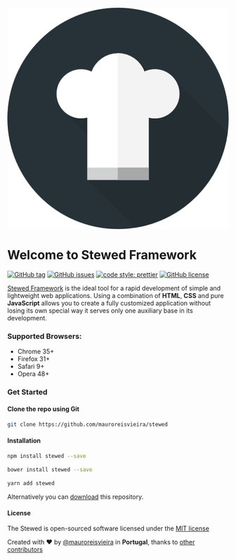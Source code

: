 ![Stewed](assets/images/logo/stewed.jpg)

# Welcome to Stewed Framework

[![GitHub tag](https://img.shields.io/github/release/mauroreisvieira/stewed.svg?style=for-the-badge)](https://github.com/mauroreisvieira/stewed/releases)
[![GitHub issues](https://img.shields.io/github/issues/mauroreisvieira/stewed.svg?style=for-the-badge)](https://github.com/mauroreisvieira/stewed/issues)
[![code style: prettier](https://img.shields.io/badge/code_style-prettier-ff69b4.svg?style=for-the-badge)](https://github.com/prettier/prettier)
[![GitHub license](https://img.shields.io/badge/license-MIT-blue.svg?style=for-the-badge)](https://github.com/mauroreisvieira/stewed/blob/master/LICENSE)

[Stewed Framework](http://mauroreisvieira.github.io/stewed) is the ideal tool for a rapid development of simple and lightweight web applications.
Using a combination of **HTML**, **CSS** and pure **JavaScript** allows you to create a fully customized application without losing its own special way it serves only one auxiliary base in its development.

### Supported Browsers:
- Chrome 35+
- Firefox 31+
- Safari 9+
- Opera 48+


### Get Started

#### Clone the repo using Git

```bash
git clone https://github.com/mauroreisvieira/stewed
```

#### Installation

```bash
npm install stewed --save
```

```bash
bower install stewed --save
```

```bash
yarn add stewed
```

Alternatively you can [download](https://codeload.github.com/mauroreisvieira/stewed/zip/master)
this repository.

#### License

The Stewed is open-sourced software licensed under the [MIT license](http://opensource.org/licenses/MIT)

Created with ♥️ by [@mauroreisvieira](https://twitter.com/mauroreisvieira) in **Portugal**,
thanks to [other contributors](https://github.com/mauroreisvieira/stewed/graphs/contributors)

